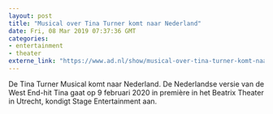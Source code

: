 ```yaml
---
layout: post
title: "Musical over Tina Turner komt naar Nederland"
date: Fri, 08 Mar 2019 07:37:36 GMT
categories: 
- entertainment 
- theater 
externe_link: "https://www.ad.nl/show/musical-over-tina-turner-komt-naar-nederland~a48abec1/"
---
```


De Tina Turner Musical komt naar Nederland. De Nederlandse versie van de West End-hit Tina gaat op 9 februari 2020 in première in het Beatrix Theater in Utrecht, kondigt Stage Entertainment aan.
